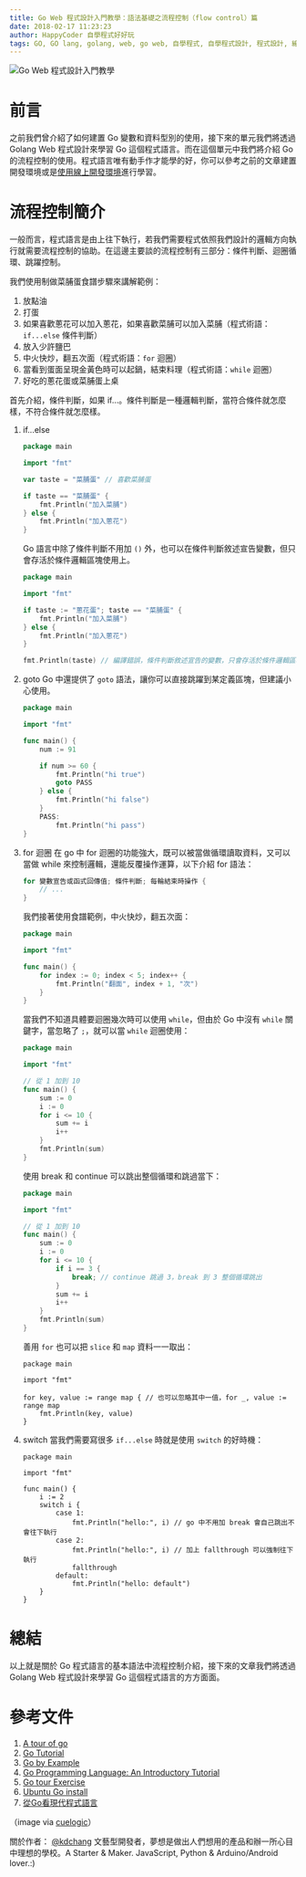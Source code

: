 ```yaml
---
title: Go Web 程式設計入門教學：語法基礎之流程控制（flow control）篇
date: 2018-02-17 11:23:23
author: HappyCoder 自學程式好好玩
tags: GO, GO lang, golang, web, go web, 自學程式, 自學程式設計, 程式設計, 線上自學, coding, coder, programming, computer, computer science, code, 電腦科學, 學寫程式, 學程式
---
```


![Go Web 程式設計入門教學](/img/kdchang/golang101/logo.png)

# 前言
之前我們曾介紹了如何建置 Go 變數和資料型別的使用，接下來的單元我們將透過 Golang Web 程式設計來學習 Go 這個程式語言。而在這個單元中我們將介紹 Go 的流程控制的使用。程式語言唯有動手作才能學的好，你可以參考之前的文章建置開發環境或是[使用線上開發環境](https://play.golang.org/)進行學習。

# 流程控制簡介
一般而言，程式語言是由上往下執行，若我們需要程式依照我們設計的邏輯方向執行就需要流程控制的協助。在這邊主要談的流程控制有三部分：條件判斷、迴圈循環、跳躍控制。

我們使用制做菜脯蛋食譜步驟來講解範例：

1. 放點油
2. 打蛋
3. 如果喜歡蔥花可以加入蔥花，如果喜歡菜脯可以加入菜脯（程式術語：`if...else` 條件判斷）
4. 放入少許鹽巴
5. 中火快炒，翻五次面（程式術語：`for` 迴圈）
6. 當看到蛋面呈現金黃色時可以起鍋，結束料理（程式術語：`while` 迴圈）
7. 好吃的蔥花蛋或菜脯蛋上桌

首先介紹，條件判斷，如果 if...。條件判斷是一種邏輯判斷，當符合條件就怎麼樣，不符合條件就怎麼樣。

1. if...else

    ```go
    package main

    import "fmt"

    var taste = "菜脯蛋" // 喜歡菜脯蛋

    if taste == "菜脯蛋" {
        fmt.Println("加入菜脯")
    } else {
        fmt.Println("加入蔥花")
    }
    ```

    Go 語言中除了條件判斷不用加 `()` 外，也可以在條件判斷敘述宣告變數，但只會存活於條件邏輯區塊使用上。

    ```go
    package main

    import "fmt"

    if taste := "蔥花蛋"; taste == "菜脯蛋" {
        fmt.Println("加入菜脯")
    } else {
        fmt.Println("加入蔥花")
    }

    fmt.Println(taste) // 編譯錯誤，條件判斷敘述宣告的變數，只會存活於條件邏輯區塊使用上
    ```

2. goto
    Go 中還提供了 `goto` 語法，讓你可以直接跳躍到某定義區塊，但建議小心使用。

    ```go
    package main

    import "fmt"

    func main() {
        num := 91

        if num >= 60 {
            fmt.Println("hi true")
            goto PASS
        } else {
            fmt.Println("hi false")
        }
        PASS:
            fmt.Println("hi pass")
    }
    ```

3. for 迴圈
    在 go 中 for 迴圈的功能強大，既可以被當做循環讀取資料，又可以當做 while 來控制邏輯，還能反覆操作運算，以下介紹 for 語法：

    ```go
    for 變數宣告或函式回傳值; 條件判斷; 每輪結束時操作 {
        // ...
    }
    ```

    我們接著使用食譜範例，中火快炒，翻五次面：

    ```go
    package main

    import "fmt"

    func main() {
        for index := 0; index < 5; index++ {
            fmt.Println("翻面", index + 1, "次")        
        }
    }
    ```

    當我們不知道具體要迴圈幾次時可以使用 `while`，但由於 Go 中沒有 `while` 關鍵字，當忽略了 `;`，就可以當 `while` 迴圈使用：

    ```go
    package main

    import "fmt"

    // 從 1 加到 10
    func main() {
        sum := 0
        i := 0
        for i <= 10 {
            sum += i
            i++
        }
        fmt.Println(sum)
    }
    ```

    使用 break 和 continue 可以跳出整個循環和跳過當下：

    ```go
    package main

    import "fmt"

    // 從 1 加到 10
    func main() {
        sum := 0
        i := 0
        for i <= 10 {
            if i == 3 {
                break; // continue 跳過 3，break 到 3 整個循環跳出
            }
            sum += i
            i++
        }
        fmt.Println(sum)
    }
    ```

    善用 `for` 也可以把 `slice` 和 `map` 資料一一取出：

    ```
    package main

    import "fmt"

    for key, value := range map { // 也可以忽略其中一值，for _, value := range map
        fmt.Println(key, value)
    }
    ```

4. switch
    當我們需要寫很多 `if...else` 時就是使用 `switch` 的好時機：

    ```
    package main

    import "fmt"

    func main() {
        i := 2
        switch i {
            case 1:
                fmt.Println("hello:", i) // go 中不用加 break 會自己跳出不會往下執行
            case 2:
                fmt.Println("hello:", i) // 加上 fallthrough 可以強制往下執行
                fallthrough
            default:
                fmt.Println("hello: default")        
        }	
    }
    ```

# 總結
以上就是關於 Go 程式語言的基本語法中流程控制介紹，接下來的文章我們將透過 Golang Web 程式設計來學習 Go 這個程式語言的方方面面。

# 參考文件
1. [A tour of go](https://tour.golang.org/welcome/1)
2. [Go Tutorial](https://www.tutorialspoint.com/go/)
3. [Go by Example](https://gobyexample.com/)
4. [Go Programming Language: An Introductory Tutorial](https://www.toptal.com/go/go-programming-a-step-by-step-introductory-tutorial)
5. [Go tour Exercise](https://github.com/davidhoo/go-tour)
6. [Ubuntu Go install](https://github.com/golang/go/wiki/Ubuntu)
7. [從Go看現代程式語言](http://www.ithome.com.tw/voice/99698)

（image via [cuelogic](http://www.cuelogic.com/blog/wp-content/uploads/2017/06/go_lang1.png)）

關於作者：
[@kdchang](http://blog.kdchang.cc) 文藝型開發者，夢想是做出人們想用的產品和辦一所心目中理想的學校。A Starter & Maker. JavaScript, Python & Arduino/Android lover.:) 
